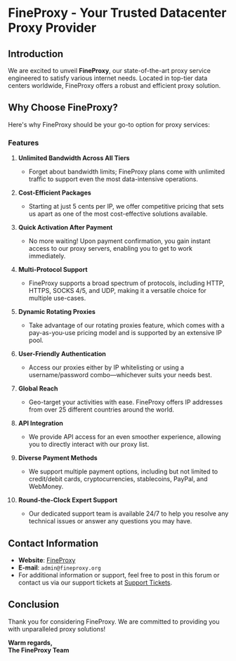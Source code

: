# FineProxy - Your Trusted Datacenter Proxy Provider

## Introduction
We are excited to unveil **FineProxy**, our state-of-the-art proxy service engineered to satisfy various internet needs. Located in top-tier data centers worldwide, FineProxy offers a robust and efficient proxy solution.

## Why Choose FineProxy?

Here's why FineProxy should be your go-to option for proxy services:

### Features

1. **Unlimited Bandwidth Across All Tiers**
   - Forget about bandwidth limits; FineProxy plans come with unlimited traffic to support even the most data-intensive operations.

2. **Cost-Efficient Packages**
   - Starting at just 5 cents per IP, we offer competitive pricing that sets us apart as one of the most cost-effective solutions available.

3. **Quick Activation After Payment**
   - No more waiting! Upon payment confirmation, you gain instant access to our proxy servers, enabling you to get to work immediately.

4. **Multi-Protocol Support**
   - FineProxy supports a broad spectrum of protocols, including HTTP, HTTPS, SOCKS 4/5, and UDP, making it a versatile choice for multiple use-cases.

5. **Dynamic Rotating Proxies**
   - Take advantage of our rotating proxies feature, which comes with a pay-as-you-use pricing model and is supported by an extensive IP pool.

6. **User-Friendly Authentication**
   - Access our proxies either by IP whitelisting or using a username/password combo—whichever suits your needs best.

7. **Global Reach**
   - Geo-target your activities with ease. FineProxy offers IP addresses from over 25 different countries around the world.

8. **API Integration**
   - We provide API access for an even smoother experience, allowing you to directly interact with our proxy list.

9. **Diverse Payment Methods**
   - We support multiple payment options, including but not limited to credit/debit cards, cryptocurrencies, stablecoins, PayPal, and WebMoney.

10. **Round-the-Clock Expert Support**
    - Our dedicated support team is available 24/7 to help you resolve any technical issues or answer any questions you may have.

## Contact Information

- **Website**: [FineProxy](https://fineproxy.org)
- **E-mail**: `admin@fineproxy.org`
- For additional information or support, feel free to post in this forum or contact us via our support tickets at [Support Tickets](https://fineproxy.org/account/submitticket.php?step=2&deptid=1).

## Conclusion

Thank you for considering FineProxy. We are committed to providing you with unparalleled proxy solutions!

**Warm regards,**  
**The FineProxy Team**
